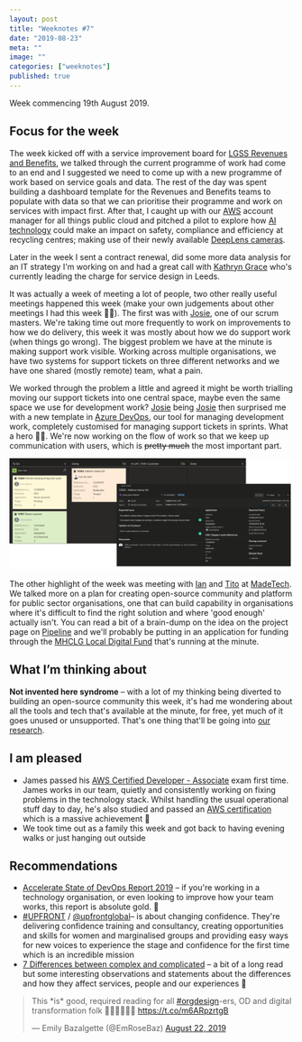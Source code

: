 ```yaml
---
layout: post
title: "Weeknotes #7"
date: "2019-08-23"
meta: ""
image: ""
categories: ["weeknotes"]
published: true
---
```


Week commencing 19th August 2019.

## Focus for the week
The week kicked off with a service improvement board for [LGSS Revenues and Benefits][lgss-rb], we talked through the current programme of work had come to an end and I suggested we need to come up with a new programme of work based on service goals and data. The rest of the day was spent building a dashboard template for the Revenues and Benefits teams to populate with data so that we can prioritise their programme and work on services with impact first. After that, I caught up with our [AWS][aws] account manager for all things public cloud and pitched a pilot to explore how [AI technology][aws-deeplens] could make an impact on safety, compliance and efficiency at recycling centres; making use of their newly available [DeepLens cameras][aws-deeplens].

Later in the week I sent a contract renewal, did some more data analysis for an IT strategy I'm working on and had a great call with [Kathryn Grace][kathryn-twitter] who's currently leading the charge for service design in Leeds. 

It was actually a week of meeting a lot of people, two other really useful meetings happened this week (make your own judgements about other meetings I had this week 🤷‍♂️). 
The first was with [Josie][josie], one of our scrum masters. We're taking time out more frequently to work on improvements to how we do delivery, this week it was mostly about how we do support work (when things go wrong). The biggest problem we have at the minute is making support work visible. Working across multiple organisations, we have two systems for support tickets on three different networks and we have one shared (mostly remote) team, what a pain. 

We worked through the problem a little and agreed it might be worth trialling moving our support tickets into one central space, maybe even the same space we use for development work? [Josie][josie] being [Josie][josie] then surprised me with a new template in [Azure DevOps][azdevops], our tool for managing development work, completely customised for managing support tickets in sprints. What a hero 🦸‍♀. We're now working on the flow of work so that we keep up communication with users, which is ~~pretty much~~ the most important part.

![Azure DevOps task board with tasks on it showing 'to do', 'doing', 'done' columns](/img/content/weeknotes-7-azure-devops-support-board.png)

The other highlight of the week was meeting with [Ian][ian-mt] and [Tito][tito-mt] at [MadeTech][mt]. We talked more on a plan for creating open-source community and platform for public sector organisations, one that can build capability in organisations where it's difficult to find the right solution and where 'good enough' actually isn't. You can read a bit of a brain-dump on the idea on the project page on [Pipeline][opensource-pipeline] and we'll probably be putting in an application for funding through the [MHCLG Local Digital Fund][mhclg-fund] that's running at the minute. 

## What I’m thinking about
**Not invented here syndrome** – with a lot of my thinking being diverted to building an open-source community this week, it's had me wondering about all the tools and tech that's available at the minute, for free, yet much of it goes unused or unsupported. That's one thing that'll be going into [our research][opensource-pipeline].

## I am pleased
* James passed his [AWS Certified Developer - Associate][aws-dev] exam first time. James works in our team, quietly and consistently working on fixing problems in the technology stack. Whilst handling the usual operational stuff day to day, he's also studied and passed an [AWS certification][aws-dev] which is a massive achievement 👏
* We took time out as a family this week and got back to having evening walks or just hanging out outside

## Recommendations
* [Accelerate State of DevOps Report 2019][devops-report] – if you're working in a technology organisation, or even looking to improve how your team works, this report is absolute gold. 👏
* [#UPFRONT][upfront] / [@upfrontglobal][upfront-twitter]– is about changing confidence. They're delivering confidence training and consultancy, creating opportunities and skills for women and marginalised groups and providing easy ways for new voices to experience the stage and confidence for the first time which is an incredible mission
* [7 Differences between complex and complicated][7diff] – a bit of a long read but some interesting observations and statements about the differences and how they affect services, people and our experiences 🧭

<blockquote class="twitter-tweet"><p lang="en" dir="ltr">This *is* good, required reading for all <a href="https://twitter.com/hashtag/orgdesign?src=hash&amp;ref_src=twsrc%5Etfw">#orgdesign</a>-ers, OD and digital transformation folk 🙌🏻🙌🏻🙌🏻 <a href="https://t.co/m6ARpzrtgB">https://t.co/m6ARpzrtgB</a></p>&mdash; Emily Bazalgette (@EmRoseBaz) <a href="https://twitter.com/EmRoseBaz/status/1164458231391035394?ref_src=twsrc%5Etfw">August 22, 2019</a></blockquote> <script async src="https://platform.twitter.com/widgets.js" charset="utf-8"></script>

[lgss-rb]: https://www.lgss-revs-bens.com 
[aws]: https://aws.amazon.com/
[aws-deeplens]: https://aws.amazon.com/deeplens/
[aws-dev]: https://aws.amazon.com/certification/certified-developer-associate/
[kathryn-twitter]: https://twitter.com/IamKathrynGrace
[azdevops]: https://azure.microsoft.com/en-gb/services/devops/
[devops-report]: https://cloud.google.com/devops/state-of-devops/
[7diff]: https://medium.com/@sonjablignaut/7-differences-between-complex-and-complicated-fa44e0844606
[upfront-twitter]: https://www.twitter.com/upfrontglobal
[upfront]: http://weareupfront.com/
[opensource-pipeline]: https://pipeline.localgov.digital/wiki/315
[ian-mt]:https://www.linkedin.com/in/ian-southward-aba7b0
[tito-mt]:https://twitter.com/rbs_tito
[mt]: https://www.madetech.com/
[mhclg-fund]: https://mhclgdigital.blog.gov.uk/2019/08/01/updates-to-the-local-digital-fund-application-process/
[josie]: https://www.linkedin.com/in/josie-lewis-warren-728a30140/



